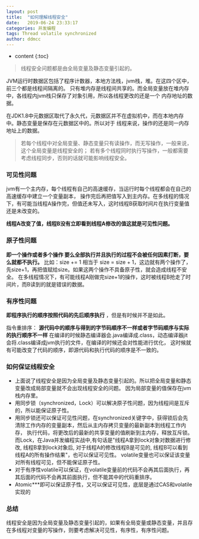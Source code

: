 ```yaml
---
layout: post
title:  "如何理解线程安全"
date:   2019-06-24 23:33:17
categories: 并发编程
tags: Thread volatile synchronized
author: ddmcc
---
```


* content
{:toc}


>线程安全问题都是由全局变量及静态变量引起的。

JVM运行时数据区包括了程序计数器，本地方法栈，jvm栈，堆。在这四个区中，前三个都是线程间隔离的。
只有堆内存是线程间共享的。而全局变量放在堆内存中，各线程内jvm栈只保存了对象引用，所以各线程更改的还是一个
内存地址的数据。

在JDK1.8中元数据区取代了永久代，元数据区并不在虚拟机中，而在本地内存中。静态变量是保存在元数据区中的。所以对于
线程来说，操作的还是同一内存地址上的数据。





>若每个线程中对全局变量、静态变量只有读操作，而无写操作，一般来说，这个全局变量是线程安全的；
>若有多个线程同时执行写操作，一般都需要考虑线程同步，否则的话就可能影响线程安全。

### 可见性问题
jvm有一个主内存，每个线程有自己的高速缓存，当运行时每个线程都会在自己的高速缓存中建立一个变量副本，
操作完后再把值写入到主内存。在多线程的情况下，有可能当线程A操作完，但值还未写入，这时线程B获取时间片在执行变量值还是未改变的。

**线程A改变了值，线程B没有立即看到线程A修改的值这就是可见性问题。**

### 原子性问题 
**即一个操作或者多个操作 要么全部执行并且执行的过程不会被任何因素打断，要么就都不执行。**
比如：size += 1 相当于 size = size + 1，这边就有两个操作了，先size+1，再把值赋给size。如果这两个操作不具备原子性，就会造成线程不安全。
在多线程情况下，有可能线程A刚做完size+1的操作，这时被线程B抢走了时间片，而B读到的就是错误的数据。

### 有序性问题
**即程序执行的顺序按照代码的先后顺序执行** ，但是有时候并不是如此。

指令重排序： 
**源代码中的顺序与得到的字节码顺序不一样或者字节码顺序与实际的执行顺序不一样**
在编译的时候静态编译器会.java编译成.class，动态编译器jit会将.class编译成jvm执行的文件，在编译的时候还会对性能进行优化，
这时候就有可能改变了代码的顺序，即源代码和执行代码的顺序是不一致的。

### 如何保证线程安全
- 上面说了线程安全是因为全局变量及静态变量引起的。所以把全局变量和静态变量改成局部变量就不会出现线程安全的问题。
因为局部变量的值保存在jvm栈内存里。
- 用同步锁（synchronized，Lock）可以解决原子性问题，因为线程间是互斥的，所以能保证原子性。
- 用同步锁还可以保证可见性问题，在synchronized关键字中，获得锁后会先清除工作内存的变量副本，然后从主内存拷贝变量的最新副本到线程工作内存，
执行代码，将更改后的最新的共享变量的值刷新到主内存，释放互斥锁。而Lock，在Java并发编程实战中,有句话是"线程A拿到lock对象对数据进行修改, 线程B拿到lock对象后,
对于线程A的修改线程B是可见的, 线程B可以看到线程A的所有操作结果"，也可以保证可见性。
volatile变量也可以保证该变量对所有线程可见，但不能保证原子性。
- 对于有序性volatile可以保证，在volatile变量前的代码不会再其后面执行，再其后面的代码不会再其前面执行，但不能其中的代码重排序。
- Atomic***即可以保证原子性，又可以保证可见性，底层是通过CAS和volatile实现的

### 总结 
线程安全是因为全局变量及静态变量引起的，如果有全局变量或静态变量，并且存在多线程对变量的写操作，则要考虑解决可见性，有序性，有序性问题。